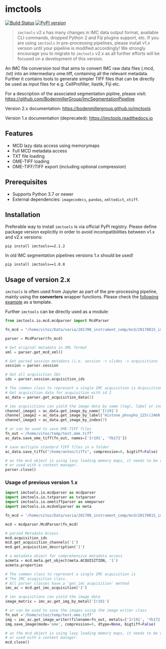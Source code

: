 # imctools

[![Build Status](https://github.com/BodenmillerGroup/imctools/workflows/CI/badge.svg)](https://github.com/BodenmillerGroup/imctools/workflows/CI/badge.svg)
[![PyPI version](https://badge.fury.io/py/imctools.svg)](https://pypi.python.org/pypi/imctools)

> `imctools` v2.x has many changes in IMC data output format, available CLI commands, dropped Python 2 and Fiji plugins support, etc.
> If you are using `imctools` in pre-processing pipelines, please install v1.x version until your pipeline is modified accordingly!
> We strongly encourage you to migrate to `imctools` v2.x as all further efforts will be focused on a development of this version.

An IMC file conversion tool that aims to convert IMC raw data files (.mcd, .txt) into an intermediary ome.tiff, containing all the relevant metadata. Further it contains tools to generate simpler TIFF files that can be directly be used as input files for e.g. CellProfiller, Ilastik, Fiji etc.

For a description of the associated segmentation pipline, please visit: https://github.com/BodenmillerGroup/ImcSegmentationPipeline

Version 2.x documentation: https://bodenmillergroup.github.io/imctools

Version 1.x documentation (deprecated): https://imctools.readthedocs.io

## Features

- MCD lazy data access using memorymaps
- Full MCD metadata access
- TXT file loading
- OME-TIFF loading
- OME-TIFF/TIFF export (including optional compression)

## Prerequisites

- Supports Python 3.7 or newer
- External dependencies: `imagecodecs`, `pandas`, `xmltodict`, `xtiff`.

## Installation

Preferable way to install `imctools` is via official PyPI registry. Please define package version explicitly in order to avoid incompatibilities between v1.x and v2.x versions:
```
pip install imctools==2.1.2
```
In old IMC segmentation pipelines versions 1.x should be used!
```
pip install imctools==1.0.8
```

## Usage of version 2.x

`imctools` is often used from Jupyter as part of the pre-processing pipeline, mainly using the __converters__ wrapper functions. Please check the [following example](https://github.com/BodenmillerGroup/ImcSegmentationPipeline/blob/development/scripts/imc_preprocessing.ipynb) as a template.

Further `imctools` can be directly used as a module:

```python
from imctools.io.mcd.mcdparser import McdParser

fn_mcd = "/home/vitoz/Data/varia/201708_instrument_comp/mcd/20170815_imccomp_zoidberg_conc5_acm1.mcd"

parser = McdParser(fn_mcd)

# Get original metadata in XML format
xml = parser.get_mcd_xml()

# Get parsed session metadata (i.e. session -> slides -> acquisitions -> channels, panoramas data)
session = parser.session

# Get all acquisition IDs
ids = parser.session.acquisition_ids

# The common class to represent a single IMC acquisition is AcquisitionData class.
# Get acquisition data for acquisition with id 2
ac_data = parser.get_acquisition_data(2)

# imc acquisitions can yield the image data by name (tag), label or index
channel_image1 = ac_data.get_image_by_name('Ir191')
channel_image2 = ac_data.get_image_by_label('Histone_phospho_125((2468))Eu153')
channel_image3 = ac_data.get_image_by_index(7)

# or can be used to save OME-TIFF files
fn_out ='/home/vitoz/temp/test.ome.tiff'
ac_data.save_ome_tiff(fn_out, names=['Ir191', 'Yb172'])

# save multiple standard TIFF files in a folder
ac_data.save_tiffs("/home/anton/tiffs", compression=0, bigtiff=False)

# as the mcd object is using lazy loading memory maps, it needs to be closed
# or used with a context manager.
parser.close()
```

### Usage of previous version 1.x

```python
import imctools.io.mcdparser as mcdparser
import imctools.io.txtparser as txtparser
import imctools.io.ometiffparser as omeparser
import imctools.io.mcdxmlparser as meta

fn_mcd = '/home/vitoz/Data/varia/201708_instrument_comp/mcd/20170815_imccomp_zoidberg_conc5_acm1.mcd'

mcd = mcdparser.McdParser(fn_mcd)

# parsed Metadata Access
mcd.acquisition_ids
mcd.get_acquisition_channels('1')
mcd.get_acquisition_description('1')

# a metadata object for comprehensive metadata access
acmeta = mcd.meta.get_object(meta.ACQUISITION, '1')
acmeta.properties

# The common class to represent a single IMC acquisition is
# The IMC acuqisition class.
# All parser classes have a 'get_imc_acquisition' method
imc_ac = mcd.get_imc_acquisition('1')

# imc acquisitions can yield the image data
image_matrix = imc_ac.get_img_by_metal('Ir191')

# or can be used to save the images using the image writer class
fn_out ='/home/vitoz/temp/test.ome.tiff'
img = imc_ac.get_image_writer(filename=fn_out, metals=['Ir191', 'Yb172'])
img.save_image(mode='ome', compression=0, dtype=None, bigtiff=False)

# as the mcd object is using lazy loading memory maps, it needs to be closed
# or used with a context manager.
mcd.close()
```
